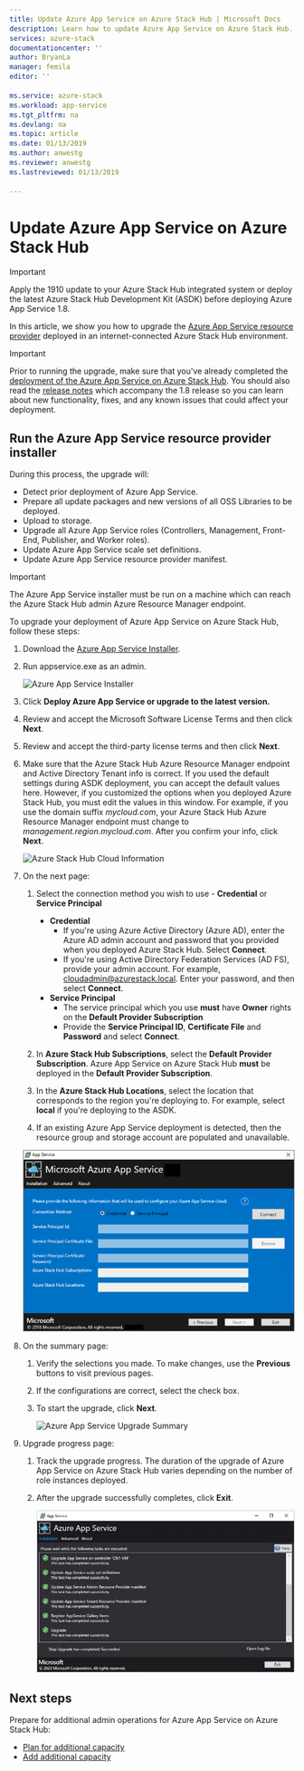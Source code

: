 ```yaml
---
title: Update Azure App Service on Azure Stack Hub | Microsoft Docs
description: Learn how to update Azure App Service on Azure Stack Hub.
services: azure-stack
documentationcenter: ''
author: BryanLa
manager: femila
editor: ''

ms.service: azure-stack
ms.workload: app-service
ms.tgt_pltfrm: na
ms.devlang: na
ms.topic: article
ms.date: 01/13/2019
ms.author: anwestg
ms.reviewer: anwestg
ms.lastreviewed: 01/13/2019

---
```

# Update Azure App Service on Azure Stack Hub

> [!IMPORTANT]
> Apply the 1910 update to your Azure Stack Hub integrated system or deploy the latest Azure Stack Hub Development Kit (ASDK) before deploying Azure App Service 1.8.

In this article, we show you how to upgrade the [Azure App Service resource provider](azure-stack-app-service-overview.md) deployed in an internet-connected Azure Stack Hub environment.

> [!IMPORTANT]
> Prior to running the upgrade, make sure that you've already completed the [deployment of the Azure App Service on Azure Stack Hub](azure-stack-app-service-deploy.md). You should also read the [release notes](azure-stack-app-service-release-notes-update-eight.md) which accompany the 1.8 release so you can learn about new functionality, fixes, and any known issues that could affect your deployment.

## Run the Azure App Service resource provider installer

During this process, the upgrade will:

* Detect prior deployment of Azure App Service.
* Prepare all update packages and new versions of all OSS Libraries to be deployed.
* Upload to storage.
* Upgrade all Azure App Service roles (Controllers, Management, Front-End, Publisher, and Worker roles).
* Update Azure App Service scale set definitions.
* Update Azure App Service resource provider manifest.

> [!IMPORTANT]
> The Azure App Service installer must be run on a machine which can reach the Azure Stack Hub admin Azure Resource Manager endpoint.

To upgrade your deployment of Azure App Service on Azure Stack Hub, follow these steps:

1. Download the [Azure App Service Installer](https://aka.ms/appsvcupdate8installer).

2. Run appservice.exe as an admin.

    ![Azure App Service Installer][1]

3. Click **Deploy Azure App Service or upgrade to the latest version.**

4. Review and accept the Microsoft Software License Terms and then click **Next**.

5. Review and accept the third-party license terms and then click **Next**.

6. Make sure that the Azure Stack Hub Azure Resource Manager endpoint and Active Directory Tenant info is correct. If you used the default settings during ASDK deployment, you can accept the default values here. However, if you customized the options when you deployed Azure Stack Hub, you must edit the values in this window. For example, if you use the domain suffix *mycloud.com*, your Azure Stack Hub Azure Resource Manager endpoint must change to *management.region.mycloud.com*. After you confirm your info, click **Next**.

    ![Azure Stack Hub Cloud Information][2]

7. On the next page:

    1. Select the connection method you wish to use - **Credential** or **Service Principal**
        - **Credential**
            - If you're using Azure Active Directory (Azure AD), enter the Azure AD admin account and password that you provided when you deployed Azure Stack Hub. Select **Connect**.
            - If you're using Active Directory Federation Services (AD FS), provide your admin account. For example, cloudadmin@azurestack.local. Enter your password, and then select **Connect**.
        - **Service Principal**
            - The service principal which you use **must** have **Owner** rights on the **Default Provider Subscription**
            - Provide the **Service Principal ID**, **Certificate File** and **Password** and select **Connect**.

    1. In **Azure Stack Hub Subscriptions**, select the **Default Provider Subscription**.    Azure App Service on Azure Stack Hub **must** be deployed in the **Default Provider Subscription**.

    1. In the **Azure Stack Hub Locations**, select the location that corresponds to the region you're deploying to. For example, select **local** if you're deploying to the ASDK.

    1. If an existing Azure App Service deployment is detected, then the resource group and storage account are populated and unavailable.

      ![Azure App Service Installation Detected][3]

8. On the summary page:
   1. Verify the selections you made. To make changes, use the **Previous** buttons to visit previous pages.
   2. If the configurations are correct, select the check box.
   3. To start the upgrade, click **Next**.

       ![Azure App Service Upgrade Summary][4]

9. Upgrade progress page:
    1. Track the upgrade progress. The duration of the upgrade of Azure App Service on Azure Stack Hub varies depending on the number of role instances deployed.
    2. After the upgrade successfully completes, click **Exit**.

        ![Azure App Service Upgrade Progress][5]

<!--Image references-->
[1]: ./media/azure-stack-app-service-update/app-service-exe.png
[2]: ./media/azure-stack-app-service-update/app-service-azure-resource-manager-endpoints.png
[3]: ./media/azure-stack-app-service-update/app-service-installation-detected.png
[4]: ./media/azure-stack-app-service-update/app-service-upgrade-summary.png
[5]: ./media/azure-stack-app-service-update/app-service-upgrade-complete.png

## Next steps

Prepare for additional admin operations for Azure App Service on Azure Stack Hub:

* [Plan for additional capacity](azure-stack-app-service-capacity-planning.md)
* [Add additional capacity](azure-stack-app-service-add-worker-roles.md)

